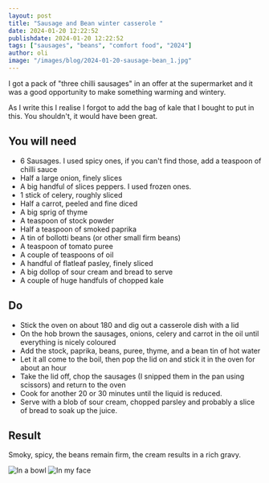 ```yaml
---
layout: post
title: "Sausage and Bean winter casserole "
date: 2024-01-20 12:22:52
publishdate: 2024-01-20 12:22:52
tags: ["sausages", "beans", "comfort food", "2024"]
author: oli
image: "/images/blog/2024-01-20-sausage-bean_1.jpg"
---
```


I got a pack of "three chilli sausages" in an offer at the supermarket and it was a good opportunity to make something warming and wintery.

As I write this I realise I forgot to add the bag of kale that I bought to put in this.  You shouldn't, it would have been great.

## You will need

* 6 Sausages.  I used spicy ones, if you can't find those, add a teaspoon of chilli sauce
* Half a large onion, finely slices
* A big handful of slices peppers.  I used frozen ones.
* 1 stick of celery, roughly sliced
* Half a carrot, peeled and fine diced
* A big sprig of thyme
* A teaspoon of stock powder
* Half a teaspoon of smoked paprika
* A tin of bollotti beans (or other small firm beans)
* A teaspoon of tomato puree
* A couple of teaspoons of oil
* A handful of flatleaf pasley, finely sliced
* A big dollop of sour cream and bread to serve
* A couple of huge handfuls of chopped kale

## Do

* Stick the oven on about 180 and dig out a casserole dish with a lid
* On the hob brown the sausages, onions, celery and carrot in the oil until everything is nicely coloured
* Add the stock, paprika, beans, puree, thyme, and a bean tin of hot water
* Let it all come to the boil, then pop the lid on and stick it in the oven for about an hour
* Take the lid off, chop the sausages (I snipped them in the pan using scissors) and return to the oven
* Cook for another 20 or 30 minutes until the liquid is reduced.
* Serve with a blob of sour cream, chopped parsley and probably a slice of bread to soak up the juice.

## Result

Smoky, spicy, the beans remain firm, the cream results in a rich gravy.

![In a bowl](/images/blog/2024-01-20-sausage-bean_1.jpg)
![In my face](/images/blog/2024-01-20-sausage-bean_2.jpg)